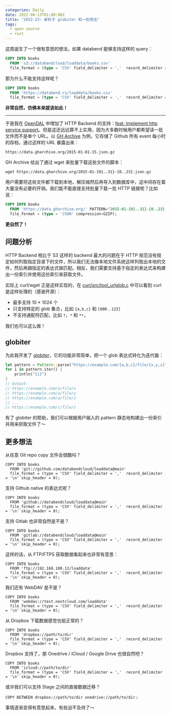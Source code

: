 ```yaml
---
categories: Daily
date: 2022-06-13T01:00:00Z
title: "2022-23: 新轮子 globiter 和一些想法"
tags:
  - open source
  - rust
---
```


这周诞生了一个很有意思的想法，如果 databend 能够支持这样的 query：

```sql
COPY INTO books
  FROM 's3://databendcloud/loaddata/books.csv'
  file_format = (type = 'CSV' field_delimiter = ','  record_delimiter = '\n' skip_header = 0);
```

那为什么不能支持这样呢？

```sql
COPY INTO books
  FROM 'https://databend.rs/loaddata/books.csv'
  file_format = (type = 'CSV' field_delimiter = ','  record_delimiter = '\n' skip_header = 0);
```

**非常自然，仿佛本来就该如此！**

---

于是我在 [OpenDAL](https://github.com/datafuselabs/opendal) 中增加了 HTTP Backend 的支持：[feat: Implement http service support](https://github.com/datafuselabs/opendal/pull/368)。但是这还远远算不上实用，因为大多数时候用户都希望读一批文件而不是单个 URL。以 [GH Archive](https://www.gharchive.org/) 为例，它存储了 Github 所有 event 每小时的存档，通过这样的 URL 暴露出来：

```shell
https://data.gharchive.org/2015-01-01-15.json.gz
```

GH Archive 给出了通过 wget 来批量下载这些文件的脚本：

```shell
wget https://data.gharchive.org/2015-01-{01..31}-{0..23}.json.gz
```

用户需要将这些文件都下载到本地，解压缩然后再导入到数据库中，这中间存在着大量没有必要的开销。我们能不能直接支持批量下载一批 HTTP 链接呢？比如说：


```sql
COPY INTO books
  FROM 'https://data.gharchive.org/' PATTERN="2015-01-{01..31}-{0..23}.json.gz"
  file_format = (type = 'JSON' compression=GZIP);
```

**更自然了！**

## 问题分析

HTTP Backend 相比于 S3 这样的 backend 最大的问题在于 HTTP 规范没有规定如何列取指定目录下的文件，所以我们无法像本地文件系统这样列取出本地的文件，然后再跟指定的表达式做匹配。相反，我们需要支持基于指定的表达式来构建出一份索引并使用这份索引来获取文件。

实际上 curl/wget 正是这样实现的，在 [curl/src/tool_urlglob.c](https://github.com/curl/curl/blob/master/src/tool_urlglob.c) 中可以看到 curl 是这样处理的（感谢开源）：

- 最多支持 10 * 1024 个
- 只支持特定的 glob 集合，比如 `{a,b,c}` 和 `[000..123]`
- 不支持通配符匹配，比如 `?`，`*` 和 `**`，

我们也可以这么做！

## globiter

为此我开发了 [globiter](https://github.com/Xuanwo/globiter)，它的功能非常简单，把一个 glob 表达式转化为迭代器：

```rust
let pattern = Pattern::parse("https://example.com/{a,b,c}/file/{x,y,z}")?;
for i in pattern.iter() {
    println("{i}")
}
// Output:
// https://example.com/a/file/x
// https://example.com/a/file/y
// https://example.com/a/file/z
// ...
// https://example.com/c/file/z
```

有了 globiter 的帮助，我们可以根据用户输入的 pattern 静态地构建出一份索引并用来抓取文件了～

## 更多想法

从任意 Git repo copy 文件会很酷吗？

```shell
COPY INTO books
  FROM 'git://github.com/databendcloud/loaddata@main'
  file_format = (type = 'CSV' field_delimiter = ','  record_delimiter = '\n' skip_header = 0);
```

支持 Github native 的表达式呢？

```shell
COPY INTO books
  FROM 'github://databendcloud/loaddata@main'
  file_format = (type = 'CSV' field_delimiter = ','  record_delimiter = '\n' skip_header = 0);
```

支持 Gitlab 也非常自然是不是？

```shell
COPY INTO books
  FROM 'gitlab://databendcloud/loaddata@main'
  file_format = (type = 'CSV' field_delimiter = ','  record_delimiter = '\n' skip_header = 0);
```

这样的话，从 FTP/FTPS 获取数据看起来也非常有意思：

```shell
COPY INTO books
  FROM 'ftp://192.168.100.12/loaddata'
  file_format = (type = 'CSV' field_delimiter = ','  record_delimiter = '\n' skip_header = 0);
```

我们还有 WebDAV 是不是？

```shell
COPY INTO books
  FROM 'webdav://test.nextcloud.com/loaddata'
  file_format = (type = 'CSV' field_delimiter = ','  record_delimiter = '\n' skip_header = 0);
```

从 Dropbox 下载数据感觉也挺正常的？

```shell
COPY INTO books
  FROM 'dropbox://path/to/dir'
  file_format = (type = 'CSV' field_delimiter = ','  record_delimiter = '\n' skip_header = 0);
```

Dropbox 支持了，那 Onedrive / iCloud / Google Drive 也很自然吧？

```shell
COPY INTO books
  FROM 'icloud://path/to/dir'
  file_format = (type = 'CSV' field_delimiter = ','  record_delimiter = '\n' skip_header = 0);
```

或许我们可以支持 Stage 之间的直接数据迁移？

```shell
COPY BETWEEN dropbox://path/to/dir onedrive://path/to/dir；
```

事情逐渐变得有意思起来，有些迫不及待了～
